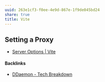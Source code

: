 ```yaml
---
uuid: 263e1cf3-f0ee-4e9d-867e-1f9de045bd24
share: true
title: Vite
---
```

## Setting a Proxy

* [Server Options | Vite](https://vitejs.dev/config/server-options.html)

#### Backlinks

* [DDaemon - Tech Breakdown](/457c6a22-361f-4b4b-9867-809c7c6d0316)
